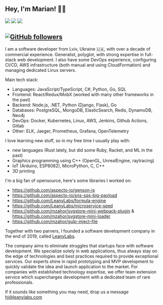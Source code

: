 ## Hey, I'm Marian! 👋🏼
 <a>[<img src="https://img.shields.io/badge/linkedin-%230077B5.svg?&style=for-the-badge&logo=linkedin&logoColor=white">](https://www.linkedin.com/in/marian-zagoruiko-41482731/)</a> <a>[<img src="https://img.shields.io/badge/twitter-%231DA1F2.svg?&style=for-the-badge&logo=twitter&logoColor=white">](https://twitter.com/mzahor)</a> <a>[<img src="https://img.shields.io/badge/medium-%230077B5.svg?&style=for-the-badge&logo=medium&logoColor=white">](https://medium.com/@marian.zagoruiko)</a>

[![GitHub followers](https://img.shields.io/github/followers/mzahor?label=Follow&style=social)](https://github.com/mzahor/?tab=follow)
---

I am a software developer from Lviv, Ukraine 🇺🇦, with over a decade of commercial experience.
Generalist, polyglot, with strong expertise in full-stack web development.
I also have some DevOps experience, configuring CI/CD, AWS infrastructure (both manual and using CloudFormation) and managing dedicated Linux servers.

Main tech stack:
 - Languages: JavaScript/TypeScript, C#, Python, Go, SQL
 - Frontend: React/Redux/MobX (worked with many other frameworks in the past)
 - Backend: Node.js, .NET, Python (Django, Flask), Go
 - Databases: PostgreSQL, MongoDB, ElasticSearch, Redis, DynamoDB, Neo4j
 - DevOps: Docker, Kubernetes, Linux, AWS, Jenkins, Github Actions, Gitlab
 - Other: ELK, Jaeger, Prometheus, Grafana, OpenTelemetry

I love learning new stuff, so in my free time I usually play with:
- new languages (Rust lately, but did some Ruby, Racket, and ML in the past)
- Graphics programming using C++ (OpenGL, UnrealEngine, raytracing)
- IoT (Arduino, ESP8082), MicroPython, C, C++
- 3D printing

I'm a big fan of opensource, here's some libraries I worked on:
- https://github.com/aspecto-io/genson-js
- https://github.com/aspecto-io/sns-sqs-big-payload
- https://github.com/LeanyLabs/formula-engine
- https://github.com/LeanyLabs/microservice-seed
- https://github.com/mzahor/svgstore-mini-webpack-plugin & https://github.com/mzahor/svgstore-mini-loader
- https://github.com/mzahor/gulp-inject-file

Together with two parners, I founded a software development company in the end of 2019, called [LeanyLabs](https://leanylabs.com/).

The company aims to eliminate struggles that startups face with software development.
We specialize solely in web applications, thus always stay on the edge of technologies and best practices required to provide exceptional services.
Our experts shine in rapid prototyping and MVP development to quickly validate the idea and launch application to the market.
For companies with established technology expertise, we offer team extension service which supercharges development with a dedicated team of rare professionals.

If it sounds like something you may need, drop us a message hi@leanylabs.com
